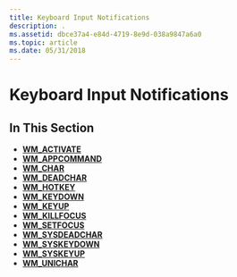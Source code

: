 ```yaml
---
title: Keyboard Input Notifications
description: .
ms.assetid: dbce37a4-e84d-4719-8e9d-038a9847a6a0
ms.topic: article
ms.date: 05/31/2018
---
```


# Keyboard Input Notifications

## In This Section

-   [**WM\_ACTIVATE**](wm-activate.md)
-   [**WM\_APPCOMMAND**](wm-appcommand.md)
-   [**WM\_CHAR**](wm-char.md)
-   [**WM\_DEADCHAR**](wm-deadchar.md)
-   [**WM\_HOTKEY**](wm-hotkey.md)
-   [**WM\_KEYDOWN**](wm-keydown.md)
-   [**WM\_KEYUP**](wm-keyup.md)
-   [**WM\_KILLFOCUS**](wm-killfocus.md)
-   [**WM\_SETFOCUS**](wm-setfocus.md)
-   [**WM\_SYSDEADCHAR**](wm-sysdeadchar.md)
-   [**WM\_SYSKEYDOWN**](wm-syskeydown.md)
-   [**WM\_SYSKEYUP**](wm-syskeyup.md)
-   [**WM\_UNICHAR**](wm-unichar.md)

 

 




